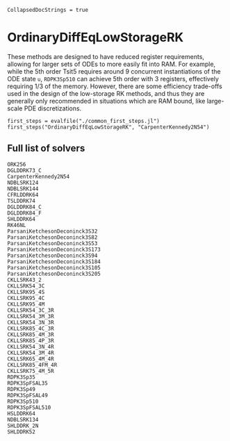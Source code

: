 ```@meta
CollapsedDocStrings = true
```

# OrdinaryDiffEqLowStorageRK

These methods are designed to have reduced register requirements, allowing for larger sets of ODEs to more
easily fit into RAM. For example, while the 5th order Tsit5 requires around 9 concurrent instantiations of the
ODE state `u`, `RDPK3Sp510` can achieve 5th order with 3 registers, effectively requiring 1/3 of the memory.
However, there are some efficiency trade-offs used in the design of the low-storage RK methods, and thus they
are generally only recommended in situations which are RAM bound, like large-scale PDE discretizations.

```@eval
first_steps = evalfile("./common_first_steps.jl")
first_steps("OrdinaryDiffEqLowStorageRK", "CarpenterKennedy2N54")
```

## Full list of solvers

```@docs
ORK256
DGLDDRK73_C
CarpenterKennedy2N54
NDBLSRK124
NDBLSRK144
CFRLDDRK64
TSLDDRK74
DGLDDRK84_C
DGLDDRK84_F
SHLDDRK64
RK46NL
ParsaniKetchesonDeconinck3S32
ParsaniKetchesonDeconinck3S82
ParsaniKetchesonDeconinck3S53
ParsaniKetchesonDeconinck3S173
ParsaniKetchesonDeconinck3S94
ParsaniKetchesonDeconinck3S184
ParsaniKetchesonDeconinck3S105
ParsaniKetchesonDeconinck3S205
CKLLSRK43_2
CKLLSRK54_3C
CKLLSRK95_4S
CKLLSRK95_4C
CKLLSRK95_4M
CKLLSRK54_3C_3R
CKLLSRK54_3M_3R
CKLLSRK54_3N_3R
CKLLSRK85_4C_3R
CKLLSRK85_4M_3R
CKLLSRK85_4P_3R
CKLLSRK54_3N_4R
CKLLSRK54_3M_4R
CKLLSRK65_4M_4R
CKLLSRK85_4FM_4R
CKLLSRK75_4M_5R
RDPK3Sp35
RDPK3SpFSAL35
RDPK3Sp49
RDPK3SpFSAL49
RDPK3Sp510
RDPK3SpFSAL510
HSLDDRK64
NDBLSRK134
SHLDDRK_2N
SHLDDRK52
```
